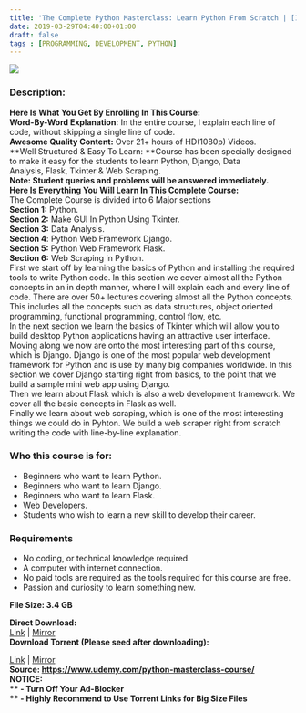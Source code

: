 ```yaml
---
title: 'The Complete Python Masterclass: Learn Python From Scratch | [149.99$ Course For Free]'
date: 2019-03-29T04:40:00+01:00
draft: false
tags : [PROGRAMMING, DEVELOPMENT, PYTHON]
---
```


[![](https://3.bp.blogspot.com/-OY1doPE-JcE/XJ2ShoXiYFI/AAAAAAAABFg/iZSVjd9CW-Ei4CYzlr0sJHNiwFTTabBOwCLcBGAs/s640/The-Complete-Python-Masterclass-Learn-Python-From-Scratch.jpg)](https://3.bp.blogspot.com/-OY1doPE-JcE/XJ2ShoXiYFI/AAAAAAAABFg/iZSVjd9CW-Ei4CYzlr0sJHNiwFTTabBOwCLcBGAs/s1600/The-Complete-Python-Masterclass-Learn-Python-From-Scratch.jpg)

  

### Description:

**Here Is What You Get By Enrolling In This Course:**  
**Word-By-Word Explanation:** In the entire course, I explain each line of code, without skipping a single line of code.  
**Awesome Quality Content:** Over 21+ hours of HD(1080p) Videos.  
**Well Structured & Easy To Learn: **Course has been specially designed to make it easy for the students to learn Python, Django, Data Analysis, Flask, Tkinter & Web Scraping.  
**Note: Student queries and problems will be answered immediately.**  
**Here Is Everything You Will Learn In This Complete Course:**  
The Complete Course is divided into 6 Major sections  
**Section 1:** Python.  
**Section 2:** Make GUI In Python Using Tkinter.  
**Section 3:** Data Analysis.  
**Section 4**: Python Web Framework Django.  
**Section 5:** Python Web Framework Flask.  
**Section 6:** Web Scraping in Python.  
First we start off by learning the basics of Python and installing the required tools to write Python code. In this section we cover almost all the Python concepts in an in depth manner, where I will explain each and every line of code. There are over 50+ lectures covering almost all the Python concepts. This includes all the concepts such as data structures, object oriented programming, functional programming, control flow, etc.  
In the next section we learn the basics of Tkinter which will allow you to build desktop Python applications having an attractive user interface.  
Moving along we now are onto the most interesting part of this course, which is Django. Django is one of the most popular web development framework for Python and is use by many big companies worldwide. In this section we cover Django starting right from basics, to the point that we build a sample mini web app using Django.  
Then we learn about Flask which is also a web development framework. We cover all the basic concepts in Flask as well.  
Finally we learn about web scraping, which is one of the most interesting things we could do in Pyhton. We build a web scraper right from scratch writing the code with line-by-line explanation.  

### Who this course is for:

*   Beginners who want to learn Python.
*   Beginners who want to learn Django.
*   Beginners who want to learn Flask.
*   Web Developers.
*   Students who wish to learn a new skill to develop their career.

### Requirements

*   No coding, or technical knowledge required.
*   A computer with internet connection.
*   No paid tools are required as the tools required for this course are free.
*   Passion and curiosity to learn something new.

**File Size: 3.4 GB**

**Direct Download:**  
[Link](https://oko.sh/TheCompletePythonlink1/) | [Mirror](http://v/)  
**Download Torrent (Please seed after downloading):**  

[Link](https://oko.sh/TheCompletePythontorrent1) | [Mirror](https://oko.sh/TheCompletePythontorrent2)  
**Source: **https://www.udemy.com/python-masterclass-course/  
**NOTICE:**  
** - Turn Off Your Ad-Blocker**  
** - Highly Recommend to Use Torrent Links for Big Size Files**